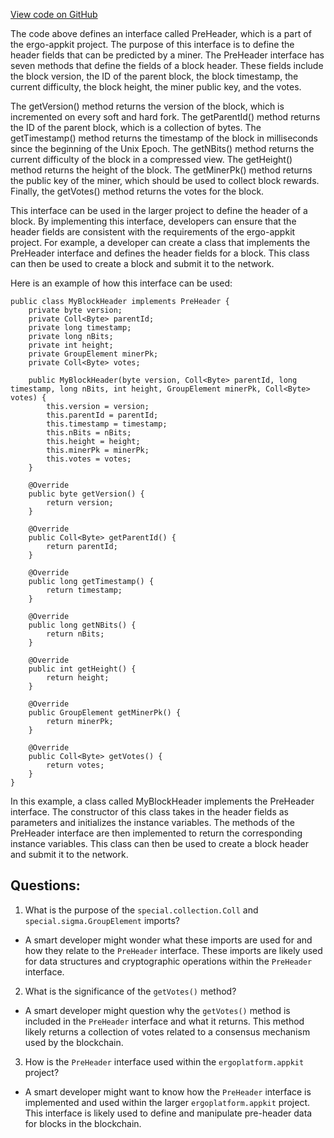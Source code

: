 [View code on GitHub](https://github.com/ergoplatform/ergo-appkit/lib-api/src/main/java/org/ergoplatform/appkit/PreHeader.java)

The code above defines an interface called PreHeader, which is a part of the ergo-appkit project. The purpose of this interface is to define the header fields that can be predicted by a miner. The PreHeader interface has seven methods that define the fields of a block header. These fields include the block version, the ID of the parent block, the block timestamp, the current difficulty, the block height, the miner public key, and the votes.

The getVersion() method returns the version of the block, which is incremented on every soft and hard fork. The getParentId() method returns the ID of the parent block, which is a collection of bytes. The getTimestamp() method returns the timestamp of the block in milliseconds since the beginning of the Unix Epoch. The getNBits() method returns the current difficulty of the block in a compressed view. The getHeight() method returns the height of the block. The getMinerPk() method returns the public key of the miner, which should be used to collect block rewards. Finally, the getVotes() method returns the votes for the block.

This interface can be used in the larger project to define the header of a block. By implementing this interface, developers can ensure that the header fields are consistent with the requirements of the ergo-appkit project. For example, a developer can create a class that implements the PreHeader interface and defines the header fields for a block. This class can then be used to create a block and submit it to the network.

Here is an example of how this interface can be used:

```
public class MyBlockHeader implements PreHeader {
    private byte version;
    private Coll<Byte> parentId;
    private long timestamp;
    private long nBits;
    private int height;
    private GroupElement minerPk;
    private Coll<Byte> votes;

    public MyBlockHeader(byte version, Coll<Byte> parentId, long timestamp, long nBits, int height, GroupElement minerPk, Coll<Byte> votes) {
        this.version = version;
        this.parentId = parentId;
        this.timestamp = timestamp;
        this.nBits = nBits;
        this.height = height;
        this.minerPk = minerPk;
        this.votes = votes;
    }

    @Override
    public byte getVersion() {
        return version;
    }

    @Override
    public Coll<Byte> getParentId() {
        return parentId;
    }

    @Override
    public long getTimestamp() {
        return timestamp;
    }

    @Override
    public long getNBits() {
        return nBits;
    }

    @Override
    public int getHeight() {
        return height;
    }

    @Override
    public GroupElement getMinerPk() {
        return minerPk;
    }

    @Override
    public Coll<Byte> getVotes() {
        return votes;
    }
}
```

In this example, a class called MyBlockHeader implements the PreHeader interface. The constructor of this class takes in the header fields as parameters and initializes the instance variables. The methods of the PreHeader interface are then implemented to return the corresponding instance variables. This class can then be used to create a block header and submit it to the network.
## Questions: 
 1. What is the purpose of the `special.collection.Coll` and `special.sigma.GroupElement` imports?
- A smart developer might wonder what these imports are used for and how they relate to the `PreHeader` interface. These imports are likely used for data structures and cryptographic operations within the `PreHeader` interface.

2. What is the significance of the `getVotes()` method?
- A smart developer might question why the `getVotes()` method is included in the `PreHeader` interface and what it returns. This method likely returns a collection of votes related to a consensus mechanism used by the blockchain.

3. How is the `PreHeader` interface used within the `ergoplatform.appkit` project?
- A smart developer might want to know how the `PreHeader` interface is implemented and used within the larger `ergoplatform.appkit` project. This interface is likely used to define and manipulate pre-header data for blocks in the blockchain.